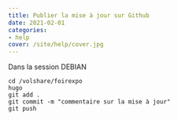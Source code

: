 ```yaml
---
title: Publier la mise à jour sur Github
date: 2021-02-01
categories:
- help
cover: /site/help/cover.jpg
---
```

<!--more-->

Dans la session DEBIAN

	cd /volshare/foirexpo
	hugo
	git add .
	git commit -m "commentaire sur la mise à jour"
	git push

